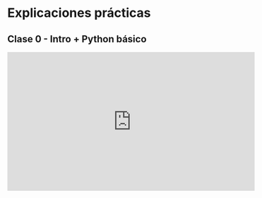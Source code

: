 # Explicaciones prácticas

## Clase 0 - Intro + Python básico

<iframe width="560" height="315" src="https://www.youtube.com/embed/Gge9wPunfpc?si=wtqQnyfCRRN89OH6" title="Clase 0 - Intro + Python básico" frameborder="0" allow="accelerometer; autoplay; encrypted-media; gyroscope; picture-in-picture; web-share" referrerpolicy="strict-origin-when-cross-origin" allowfullscreen></iframe>
